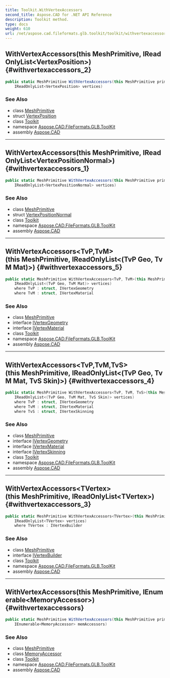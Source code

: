 ```yaml
---
title: Toolkit.WithVertexAccessors
second_title: Aspose.CAD for .NET API Reference
description: Toolkit method. 
type: docs
weight: 610
url: /net/aspose.cad.fileformats.glb.toolkit/toolkit/withvertexaccessors/
---
```

## WithVertexAccessors(this MeshPrimitive, IReadOnlyList&lt;VertexPosition&gt;) {#withvertexaccessors_2}

```csharp
public static MeshPrimitive WithVertexAccessors(this MeshPrimitive primitive, 
    IReadOnlyList<VertexPosition> vertices)
```

### See Also

* class [MeshPrimitive](../../../aspose.cad.fileformats.glb/meshprimitive/)
* struct [VertexPosition](../../../aspose.cad.fileformats.glb.geometry.vertextypes/vertexposition/)
* class [Toolkit](../)
* namespace [Aspose.CAD.FileFormats.GLB.ToolKit](../../toolkit/)
* assembly [Aspose.CAD](../../../)

---

## WithVertexAccessors(this MeshPrimitive, IReadOnlyList&lt;VertexPositionNormal&gt;) {#withvertexaccessors_1}

```csharp
public static MeshPrimitive WithVertexAccessors(this MeshPrimitive primitive, 
    IReadOnlyList<VertexPositionNormal> vertices)
```

### See Also

* class [MeshPrimitive](../../../aspose.cad.fileformats.glb/meshprimitive/)
* struct [VertexPositionNormal](../../../aspose.cad.fileformats.glb.geometry.vertextypes/vertexpositionnormal/)
* class [Toolkit](../)
* namespace [Aspose.CAD.FileFormats.GLB.ToolKit](../../toolkit/)
* assembly [Aspose.CAD](../../../)

---

## WithVertexAccessors&lt;TvP,TvM&gt;(this MeshPrimitive, IReadOnlyList&lt;(TvP Geo, TvM Mat)&gt;) {#withvertexaccessors_5}

```csharp
public static MeshPrimitive WithVertexAccessors<TvP, TvM>(this MeshPrimitive primitive, 
    IReadOnlyList<(TvP Geo, TvM Mat)> vertices)
    where TvP : struct, IVertexGeometry
    where TvM : struct, IVertexMaterial
```

### See Also

* class [MeshPrimitive](../../../aspose.cad.fileformats.glb/meshprimitive/)
* interface [IVertexGeometry](../../../aspose.cad.fileformats.glb.geometry.vertextypes/ivertexgeometry/)
* interface [IVertexMaterial](../../../aspose.cad.fileformats.glb.geometry.vertextypes/ivertexmaterial/)
* class [Toolkit](../)
* namespace [Aspose.CAD.FileFormats.GLB.ToolKit](../../toolkit/)
* assembly [Aspose.CAD](../../../)

---

## WithVertexAccessors&lt;TvP,TvM,TvS&gt;(this MeshPrimitive, IReadOnlyList&lt;(TvP Geo, TvM Mat, TvS Skin)&gt;) {#withvertexaccessors_4}

```csharp
public static MeshPrimitive WithVertexAccessors<TvP, TvM, TvS>(this MeshPrimitive primitive, 
    IReadOnlyList<(TvP Geo, TvM Mat, TvS Skin)> vertices)
    where TvP : struct, IVertexGeometry
    where TvM : struct, IVertexMaterial
    where TvS : struct, IVertexSkinning
```

### See Also

* class [MeshPrimitive](../../../aspose.cad.fileformats.glb/meshprimitive/)
* interface [IVertexGeometry](../../../aspose.cad.fileformats.glb.geometry.vertextypes/ivertexgeometry/)
* interface [IVertexMaterial](../../../aspose.cad.fileformats.glb.geometry.vertextypes/ivertexmaterial/)
* interface [IVertexSkinning](../../../aspose.cad.fileformats.glb.geometry.vertextypes/ivertexskinning/)
* class [Toolkit](../)
* namespace [Aspose.CAD.FileFormats.GLB.ToolKit](../../toolkit/)
* assembly [Aspose.CAD](../../../)

---

## WithVertexAccessors&lt;TVertex&gt;(this MeshPrimitive, IReadOnlyList&lt;TVertex&gt;) {#withvertexaccessors_3}

```csharp
public static MeshPrimitive WithVertexAccessors<TVertex>(this MeshPrimitive primitive, 
    IReadOnlyList<TVertex> vertices)
    where TVertex : IVertexBuilder
```

### See Also

* class [MeshPrimitive](../../../aspose.cad.fileformats.glb/meshprimitive/)
* interface [IVertexBuilder](../../../aspose.cad.fileformats.glb.geometry/ivertexbuilder/)
* class [Toolkit](../)
* namespace [Aspose.CAD.FileFormats.GLB.ToolKit](../../toolkit/)
* assembly [Aspose.CAD](../../../)

---

## WithVertexAccessors(this MeshPrimitive, IEnumerable&lt;MemoryAccessor&gt;) {#withvertexaccessors}

```csharp
public static MeshPrimitive WithVertexAccessors(this MeshPrimitive primitive, 
    IEnumerable<MemoryAccessor> memAccessors)
```

### See Also

* class [MeshPrimitive](../../../aspose.cad.fileformats.glb/meshprimitive/)
* class [MemoryAccessor](../../../aspose.cad.fileformats.glb.memory/memoryaccessor/)
* class [Toolkit](../)
* namespace [Aspose.CAD.FileFormats.GLB.ToolKit](../../toolkit/)
* assembly [Aspose.CAD](../../../)


